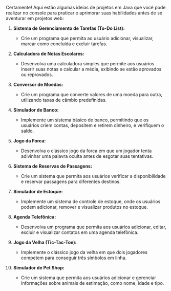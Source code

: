 Certamente! Aqui estão algumas ideias de projetos em Java que você pode realizar no console para praticar e aprimorar suas habilidades antes de se aventurar em projetos web:

1. **Sistema de Gerenciamento de Tarefas (To-Do List):**
   - Crie um programa que permita ao usuário adicionar, visualizar, marcar como concluída e excluir tarefas.

2. **Calculadora de Notas Escolares:**
   - Desenvolva uma calculadora simples que permite aos usuários inserir suas notas e calcular a média, exibindo se estão aprovados ou reprovados.

3. **Conversor de Moedas:**
   - Crie um programa que converte valores de uma moeda para outra, utilizando taxas de câmbio predefinidas.

4. **Simulador de Banco:**
   - Implemente um sistema básico de banco, permitindo que os usuários criem contas, depositem e retirem dinheiro, e verifiquem o saldo.

5. **Jogo da Forca:**
   - Desenvolva o clássico jogo da forca em que um jogador tenta adivinhar uma palavra oculta antes de esgotar suas tentativas.

6. **Sistema de Reservas de Passagens:**
   - Crie um sistema que permita aos usuários verificar a disponibilidade e reservar passagens para diferentes destinos.

7. **Simulador de Estoque:**
   - Implemente um sistema de controle de estoque, onde os usuários podem adicionar, remover e visualizar produtos no estoque.

8. **Agenda Telefônica:**
   - Desenvolva um programa que permita aos usuários adicionar, editar, excluir e visualizar contatos em uma agenda telefônica.

9. **Jogo da Velha (Tic-Tac-Toe):**
   - Implemente o clássico jogo da velha em que dois jogadores competem para conseguir três símbolos em linha.

10. **Simulador de Pet Shop:**
    - Crie um sistema que permita aos usuários adicionar e gerenciar informações sobre animais de estimação, como nome, idade e tipo.

